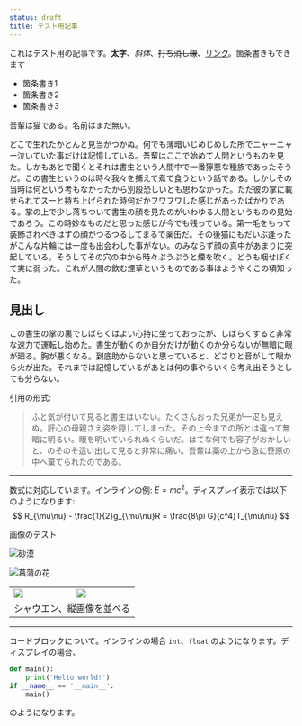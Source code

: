 ```yaml
---
status: draft
title: テスト用記事
---
```


これはテスト用の記事です。**太字**、_斜体_、~~打ち消し線~~、[リンク](https://diary.apkas.net)。箇条書きもできます

- 箇条書き1
- 箇条書き2
- 箇条書き3

吾輩は猫である。名前はまだ無い。

どこで生れたかとんと見当がつかぬ。何でも薄暗いじめじめした所でニャーニャー泣いていた事だけは記憶している。吾輩はここで始めて人間というものを見た。しかもあとで聞くとそれは書生という人間中で一番獰悪な種族であったそうだ。この書生というのは時々我々を捕えて煮て食うという話である。しかしその当時は何という考もなかったから別段恐しいとも思わなかった。ただ彼の掌に載せられてスーと持ち上げられた時何だかフワフワした感じがあったばかりである。掌の上で少し落ちついて書生の顔を見たのがいわゆる人間というものの見始であろう。この時妙なものだと思った感じが今でも残っている。第一毛をもって装飾されべきはずの顔がつるつるしてまるで薬缶だ。その後猫にもだいぶ逢ったがこんな片輪には一度も出会わした事がない。のみならず顔の真中があまりに突起している。そうしてその穴の中から時々ぷうぷうと煙を吹く。どうも咽せぽくて実に弱った。これが人間の飲む煙草というものである事はようやくこの頃知った。

## 見出し

この書生の掌の裏でしばらくはよい心持に坐っておったが、しばらくすると非常な速力で運転し始めた。書生が動くのか自分だけが動くのか分らないが無暗に眼が廻る。胸が悪くなる。到底助からないと思っていると、どさりと音がして眼から火が出た。それまでは記憶しているがあとは何の事やらいくら考え出そうとしても分らない。

引用の形式:

> ふと気が付いて見ると書生はいない。たくさんおった兄弟が一疋も見えぬ。肝心の母親さえ姿を隠してしまった。その上今までの所とは違って無暗に明るい。眼を明いていられぬくらいだ。はてな何でも容子がおかしいと、のそのそ這い出して見ると非常に痛い。吾輩は藁の上から急に笹原の中へ棄てられたのである。

---

数式に対応しています。インラインの例: $E = mc^2$。ディスプレイ表示では以下のようになります:
$$
  R_{\mu\nu} - \frac{1}{2}g_{\mu\nu}R = \frac{8\pi G}{c^4}T_{\mu\nu}
$$

画像のテスト

![砂漠](https://photos.apkas.net/medium/202403/20240305-022458.webp)

![菖蒲の花](https://photos.apkas.net/medium/202406/20240615-141517.webp)

<table>
  <tr>
    <td><img class="nopb" src="https://photos.apkas.net/medium/202403/20240309-003235.webp" /></td>
    <td><img class="nopb" src="https://photos.apkas.net/medium/202403/20240309-003544.webp" /></td>
  </tr>
  <tr>
    <td colspan="2">シャウエン、縦画像を並べる</td>
  </tr>
</table>

---

コードブロックについて。インラインの場合 `int`、`float` のようになります。ディスプレイの場合、

```python
def main():
    print('Hello world!')
if __name__ == '__main__':
    main()
```

のようになります。

